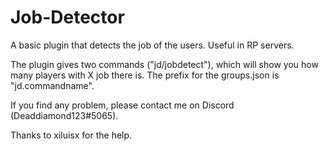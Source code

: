 # Job-Detector
A basic plugin that detects the job of the users. Useful in RP servers. 

The plugin gives two commands ("jd/jobdetect"), which will show you how many players with X job there is. The prefix for the groups.json is "jd.commandname".

If you find any problem, please contact me on Discord (Deaddiamond123#5065).

Thanks to xiluisx for the help. 
